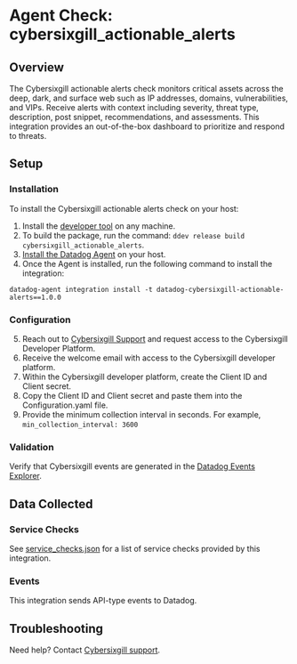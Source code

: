 # Agent Check: cybersixgill_actionable_alerts

## Overview
The Cybersixgill actionable alerts check monitors critical assets across the deep, dark, and surface web such as IP addresses, domains, vulnerabilities, and VIPs. Receive alerts with context including severity, threat type, description, post snippet, recommendations, and assessments. This integration provides an out-of-the-box dashboard to prioritize and respond to threats.

## Setup


### Installation

To install the Cybersixgill actionable alerts check on your host:
1. Install the [developer tool][2] on any machine.
2. To build the package, run the command: `ddev release build cybersixgill_actionable_alerts`.
3. [Install the Datadog Agent][1] on your host.
4. Once the Agent is installed, run the following command to install the integration:
```
datadog-agent integration install -t datadog-cybersixgill-actionable-alerts==1.0.0
```

### Configuration
5. Reach out to [Cybersixgill Support][4] and request access to the Cybersixgill Developer Platform.
6. Receive the welcome email with access to the Cybersixgill developer platform.
7. Within the Cybersixgill developer platform, create the Client ID and Client secret.
8. Copy the Client ID and Client secret and paste them into the Configuration.yaml file.
9. Provide the minimum collection interval in seconds. For example, `min_collection_interval: 3600`

### Validation
Verify that Cybersixgill events are generated in the [Datadog Events Explorer][3].

## Data Collected

### Service Checks
See [service_checks.json][5] for a list of service checks provided by this integration.

### Events
This integration sends API-type events to Datadog.

## Troubleshooting
Need help? Contact [Cybersixgill support][4].

[1]: https://app.datadoghq.com/account/settings#agent
[2]: https://docs.datadoghq.com/developers/integrations/new_check_howto/?tab=configurationtemplate#configure-the-developer-tool
[3]: https://app.datadoghq.com/event/explorer
[4]: mailto:support@cybersixgill.com
[5]: https://github.com/DataDog/integrations-extras/blob/master/cybersixgill_actionable_alerts/assets/service_checks.json

